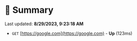 # 📖 Summary
Last updated: **8/29/2023, 9:23:18 AM**

- `GET` [https://google.com](https://google.com) - **Up** (123ms)
